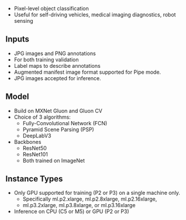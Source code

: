 - Pixel-level object classification
- Useful for self-driving vehicles, medical imaging diagnostics, robot sensing

## Inputs
- JPG images and PNG annotations
- For both training validation
- Label maps to describe annotations
- Augmented manifest image format supported for Pipe mode.
- JPG images accepted for inference.

## Model
- Build on MXNet Gluon and Gluon CV
- Choice of 3 algorithms:
	- Fully-Convolutional Network (FCN)
	- Pyramid Scene Parsing (PSP)
	- DeepLabV3
- Backbones
	- ResNet50
	- ResNet101
	- Both trained on ImageNet

## Instance Types
- Only GPU supported for training (P2 or P3) on a single machine only.
	- Specifically ml.p2.xlarge, ml.p2.8xlarge, ml.p2.16xlarge,
	- ml.p3.2xlarge, ml.p3.8xlarge, or ml.p3.16xlarge
- Inference on CPU (C5 or M5) or GPU (P2 or P3)
